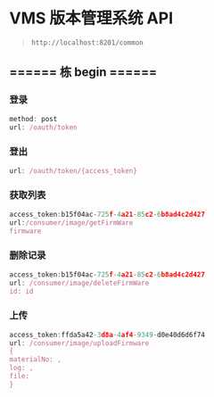 # VMS 版本管理系统 API

> `http://localhost:8201/common`

## ====== 栋 begin ======

### 登录

```js
method: post
url: /oauth/token
```

### 登出

```js
url: /oauth/token/{access_token}
```

### 获取列表

```js
access_token:b15f04ac-725f-4a21-85c2-6b8ad4c2d427
url:/consumer/image/getFirmWare
firmware
```

### 删除记录

```js
access_token:b15f04ac-725f-4a21-85c2-6b8ad4c2d427
url: /consumer/image/deleteFirmWare
id: id
```

### 上传

```js
access_token:ffda5a42-3d8a-4af4-9349-d0e40d6d6f74
url: /consumer/image/uploadFirmware
{
materialNo: ,
log: ,
file:
}

```

